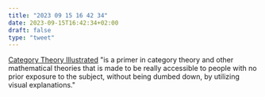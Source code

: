 ```yaml
---
title: "2023 09 15 16 42 34"
date: 2023-09-15T16:42:34+02:00
draft: false
type: "tweet"
---
```


[Category Theory Illustrated](https://abuseofnotation.github.io/category-theory-illustrated/) "is a primer in category theory and other mathematical theories that is made to be really accessible to people with no prior exposure to the subject, without being dumbed down, by utilizing visual explanations."

